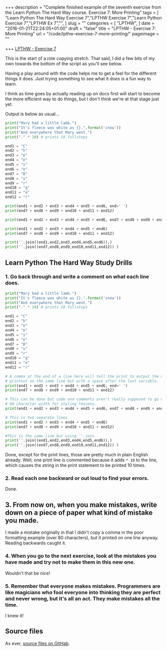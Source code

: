 +++
description = "Complete finished example of the seventh exercise from the Learn Python The Hard Way course. Exercise 7: More Printing"
tags = [
  "Learn Python The Hard Way Exercise 7","LPTHW Exercise 7","Learn Python Exercise 7","LPTHW Ex 7","",
]
slug = ""
categories = [
  "LPTHW",
]
date = "2016-01-21T22:24:05+01:00"
draft = "false"
title = "LPTHW - Exercise 7: More Printing"
url = "/code/lpthw-exercise-7-more-printing/"
pageimage = ""

+++
[LPTHW - Exercise 7](http://learnpythonthehardway.org/book/ex7.html)

This is the start of a rote copying stretch. That said, I did a few bits of my own towards the bottom of the script as you'll see below. 

Having a play around with the code helps me to get a feel for the different things it does. Just trying something to see what it does is a fun way to learn. 

I think as time goes by actually reading up on docs first will start to become the more efficient way to do things, but I don't think we're at that stage just yet.

Output is below as usual...

```python
print("Mary had a little lamb.")
print("It's fleece was white as {}.".format('snow'))
print("And everywhere that Mary went.")
print("." * 10) # prints 10 fullstops

end1 = "C"
end2 = "h"
end3 = "e"
end4 = "e"
end5 = "s"
end6 = "e"
end7 = "B"
end8 = "u"
end9 = "r"
end10 = "g"
end11 = "e"
end12 = "r"

print(end1 + end2 + end3 + end4 + end5 + end6, end=' ')
print(end7 + end8 + end9 + end10 + end11 + end12)

print(end1 + end2 + end3 + end4 + end5 + end6, end7 + end8 + end9 + end10 + end11 + end12)

print(end1 + end2 + end3 + end4 + end5 + end6)
print(end7 + end8 + end9 + end10 + end11 + end12)

print(''.join((end1,end2,end3,end4,end5,end6)),)
print(''.join((end7,end8,end9,end10,end11,end12)) )
```

## Learn Python The Hard Way Study Drills

### 1. Go back through and write a comment on what each line does.

```python
print("Mary had a little lamb.")
print("It's fleece was white as {}.".format('snow'))
print("And everywhere that Mary went.")
print("." * 10) # prints 10 fullstops

end1 = "C"
end2 = "h"
end3 = "e"
end4 = "e"
end5 = "s"
end6 = "e"
end7 = "B"
end8 = "u"
end9 = "r"
end10 = "g"
end11 = "e"
end12 = "r"

# A comma at the end of a line here will tell the print to output the next 
# printout on the same line but with a space after the last variable. 
print(end1 + end2 + end3 + end4 + end5 + end6, end=' ')
print(end7 + end8 + end9 + end10 + end11 + end12)

# This can be done but code and comments aren't really supposed to go over 
# 80 character width for styling reasons.
print(end1 + end2 + end3 + end4 + end5 + end6, end7 + end8 + end9 + end10 + end11 + end12)

# This is two separate lines
print(end1 + end2 + end3 + end4 + end5 + end6)
print(end7 + end8 + end9 + end10 + end11 + end12)

#This is the same line but using ''.join
print(''.join((end1,end2,end3,end4,end5,end6)),)
print(''.join((end7,end8,end9,end10,end11,end12)) )
```

Done, except for the print lines, those are pretty much in plain English already. Well, one print line is commented because it adds `* 10` to the line, which causes the string in the print statement to be printed 10 times. 

### 2. Read each one backward or out loud to find your errors.

Done.

## 3. From now on, when you make mistakes, write down on a piece of paper what kind of mistake you made.

I made a mistake originally in that I didn't copy a comma in the poor formatting example (over 80 characters), but it printed on one line anyway. Reading backwards caught it.

### 4. When you go to the next exercise, look at the mistakes you have made and try not to make them in this new one.

Wouldn't that be nice!

### 5. Remember that everyone makes mistakes. Programmers are like magicians who fool everyone into thinking they are perfect and never wrong, but it's all an act. They make mistakes all the time.

I knew it!

## Source files

As ever, [source files on GitHab](https://github.com/josharcheruk/LPTHW).

